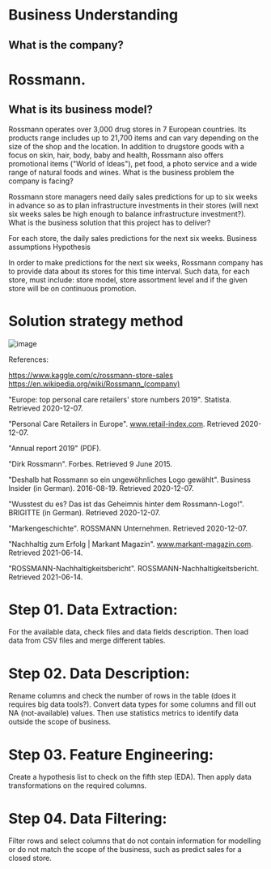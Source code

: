 # Business Understanding

## What is the company?

# Rossmann.
## What is its business model?

Rossmann operates over 3,000 drug stores in 7 European countries. Its products range includes up to 21,700 items and can vary depending on the size of the shop and the location. In addition to drugstore goods with a focus on skin, hair, body, baby and health, Rossmann also offers promotional items ("World of Ideas"), pet food, a photo service and a wide range of natural foods and wines. What is the business problem the company is facing?

Rossmann store managers need daily sales predictions for up to six weeks in advance so as to plan infrastructure investments in their stores (will next six weeks sales be high enough to balance infrastructure investment?). What is the business solution that this project has to deliver?

For each store, the daily sales predictions for the next six weeks.
Business assumptions
Hypothesis

In order to make predictions for the next six weeks, Rossmann company has to provide data about its stores for this time interval. Such data, for each store, must include: store model, store assortment level and if the given store will be on continuous promotion.

# Solution strategy method
![image](https://user-images.githubusercontent.com/58346288/224571421-ee98ac7f-5ce8-4300-95d0-a60b8bd8b995.png)

References:

https://www.kaggle.com/c/rossmann-store-sales https://en.wikipedia.org/wiki/Rossmann_(company)

"Europe: top personal care retailers' store numbers 2019". Statista. Retrieved 2020-12-07.

"Personal Care Retailers in Europe". www.retail-index.com. Retrieved 2020-12-07.

"Annual report 2019" (PDF).

"Dirk Rossmann". Forbes. Retrieved 9 June 2015.

"Deshalb hat Rossmann so ein ungewöhnliches Logo gewählt". Business Insider (in German). 2016-08-19. Retrieved 2020-12-07.

"Wusstest du es? Das ist das Geheimnis hinter dem Rossmann-Logo!". BRIGITTE (in German). Retrieved 2020-12-07.

"Markengeschichte". ROSSMANN Unternehmen. Retrieved 2020-12-07.

"Nachhaltig zum Erfolg | Markant Magazin". www.markant-magazin.com. Retrieved 2021-06-14.

"ROSSMANN-Nachhaltigkeitsbericht". ROSSMANN-Nachhaltigkeitsbericht. Retrieved 2021-06-14.
#  Step 01. Data Extraction:

For the available data, check files and data fields description. Then load data from CSV files and merge different tables.
#  Step 02. Data Description:

Rename columns and check the number of rows in the table (does it requires big data tools?). Convert data types for some columns and fill out NA (not-available) values. Then use statistics metrics to identify data outside the scope of business.
#  Step 03. Feature Engineering:

Create a hypothesis list to check on the fifth step (EDA). Then apply data transformations on the required columns.
#  Step 04. Data Filtering:

Filter rows and select columns that do not contain information for modelling or do not match the scope of the business, such as predict sales for a closed store.
